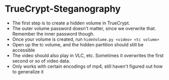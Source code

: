 # TrueCrypt-Steganography

* The first step is to create a hidden volume in TrueCrypt.
* The outer volume password doesn't matter, since we overwrite that. Remember the inner password though.
* Once your volume is created, run `hideVolume.py <video> <tc volume>`
* Open up the tc volume, and the hidden partition should still be accessible
* The video should also play in VLC, etc. Sometimes it overwrites the first second or so of video data.
* Only works with certain encodings of mp4, still haven't figured out how to generalize it
